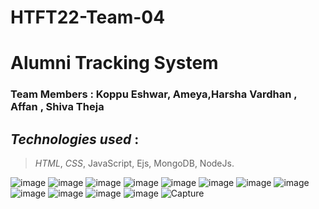 # HTFT22-Team-04
 
# Alumni Tracking System 
### Team Members : **Koppu Eshwar**, **Ameya**,**Harsha Vardhan** , **Affan** , **Shiva Theja**

## ***Technologies used*** : <br> 
> *HTML*,
> *CSS*,
> JavaScript,
> Ejs,
> MongoDB,
> NodeJs.

![image](https://user-images.githubusercontent.com/105587806/198870015-d0c95d4a-a9f0-47ad-9e61-deedfc6e7188.png)
![image](https://user-images.githubusercontent.com/105587806/198870038-07c08dde-6d07-4f90-b9b6-b54a9d7b65de.png)
![image](https://user-images.githubusercontent.com/105587806/198870047-4044b1d9-871f-4ae5-8f65-25770c76d2b3.png)
![image](https://user-images.githubusercontent.com/105587806/198870048-0beccb76-e1a7-484f-9605-7f7085435fdb.png)
![image](https://user-images.githubusercontent.com/105587806/198870053-93905139-4a8e-4e26-8f43-da61bd373601.png)
![image](https://user-images.githubusercontent.com/105587806/198870057-fa71176d-fe87-4f5d-a7d0-091c5f2a6ea1.png)
![image](https://user-images.githubusercontent.com/105587806/198870063-28de5a49-b81d-43f4-ac8b-44fb2328fb5d.png)
![image](https://user-images.githubusercontent.com/105587806/198870074-2b5b4ef8-6676-4fd0-9360-cfd727399a80.png)
![image](https://user-images.githubusercontent.com/105587806/198870085-2426a7cd-da5b-4884-8d11-9a51aabc8631.png)
![image](https://user-images.githubusercontent.com/105587806/198870088-3762b6f6-e0a2-43a2-b44b-3d39d55142fc.png)
![image](https://user-images.githubusercontent.com/105587806/198870094-764e487b-e412-40e6-a4cc-116340dbca70.png)
![image](https://user-images.githubusercontent.com/105587806/198870100-d75a4aca-5f7a-49b4-8695-7a4a654f8b10.png)
![Capture](https://user-images.githubusercontent.com/105587806/198870114-54309722-7173-4bab-8cf2-7e7649e07e05.PNG)
